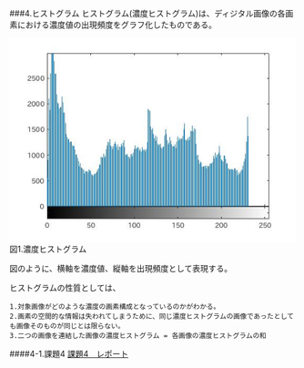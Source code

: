###4.ヒストグラム
ヒストグラム(濃度ヒストグラム)は、ディジタル画像の各画素における濃度値の出現頻度をグラフ化したものである。

<img src="../Report/Report_Picture_04/graydoghist.jpg" alt="">  
図1.濃度ヒストグラム

図のように、横軸を濃度値、縦軸を出現頻度として表現する。

ヒストグラムの性質としては、

	1.対象画像がどのような濃度の画素構成となっているのかがわかる。
	2.画素の空間的な情報は失われてしまうために、同じ濃度ヒストグラムの画像であったとしても画像そのものが同じとは限らない。
	3.二つの画像を連結した画像の濃度ヒストグラム = 各画像の濃度ヒストグラムの和

####4-1.課題4 
[課題4　レポート](/Report/report04.md)